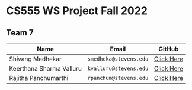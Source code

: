 # CS555 WS Project Fall 2022 

## Team 7

| Name    |Email|GitHub|
|---------------------------|-------------------------------|-----------------------------|
|Shivang Medhekar|`smedheka@stevens.edu`          |[Click Here](https://github.com/shivangmedhekar)            |
|Keerthana Sharma Valluru          |`kvalluru@stevens.edu`            |[Click Here](https://github.com/Keerthanasharma)           |
|Rajitha Panchumarthi          |`rpanchum@stevens.edu`|[Click Here](https://github.com/RajithaPanchumarthi)|
